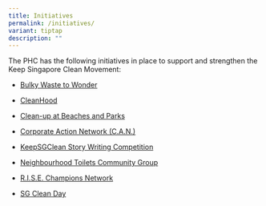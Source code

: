 ```yaml
---
title: Initiatives
permalink: /initiatives/
variant: tiptap
description: ""
---
```

<p>The PHC has the following initiatives in place to support and strengthen
the Keep Singapore Clean Movement:&nbsp;</p>
<ul data-tight="true" class="tight">
<li>
<p><a href="/initiatives/bulky-waste-to-wonder" rel="noopener noreferrer nofollow" target="_blank">Bulky Waste to Wonder</a>
</p>
</li>
<li>
<p><a href="/initiatives/cleanhood/" rel="noopener noreferrer nofollow" target="_blank">CleanHood</a>
</p>
</li>
<li>
<p><a href="/beachcleanup" rel="noopener noreferrer nofollow" target="_blank">Clean-up at Beaches and Parks</a>
</p>
</li>
<li>
<p><a href="/initiatives/can" rel="noopener noreferrer nofollow" target="_blank">Corporate Action Network (C.A.N.)</a>
</p>
</li>
<li>
<p><a href="/initiatives/story-writing-competition" rel="noopener noreferrer nofollow" target="_blank">KeepSGClean Story Writing Competition</a>
</p>
</li>
<li>
<p><a href="/ntcg/" rel="noopener noreferrer nofollow" target="_blank">Neighbourhood Toilets Community Group</a>
</p>
</li>
<li>
<p><a href="/initiatives/rise" rel="noopener noreferrer nofollow" target="_blank">R.I.S.E. Champions Network</a>
</p>
</li>
<li>
<p><a href="/initiatives/sgcleanday" rel="noopener noreferrer nofollow" target="_blank">SG Clean Day</a>
</p>
</li>
</ul>
<p></p>